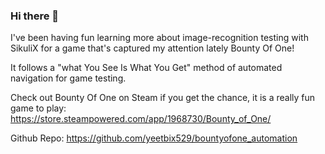 ### Hi there 👋

<!--
**yeetbix529/yeetbix529** is a ✨ _special_ ✨ repository because its `README.md` (this file) appears on your GitHub profile.

Here are some ideas to get you started:

- 🔭 I’m currently working on ...
- 🌱 I’m currently learning ...
- 👯 I’m looking to collaborate on ...
- 🤔 I’m looking for help with ...
- 💬 Ask me about ...
- 📫 How to reach me: ...
- 😄 Pronouns: ...
- ⚡ Fun fact: ...
-->
I've been having fun learning more about image-recognition testing with SikuliX for a game that's captured my attention lately Bounty Of One!

It follows a "what You See Is What You Get" method of automated navigation for game testing.

Check out Bounty Of One on Steam if you get the chance, it is a really fun game to play: https://store.steampowered.com/app/1968730/Bounty_of_One/

Github Repo: https://github.com/yeetbix529/bountyofone_automation
